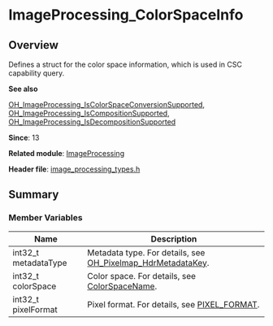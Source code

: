 # ImageProcessing_ColorSpaceInfo

## Overview

Defines a struct for the color space information, which is used in CSC capability query.

**See also**

[OH_ImageProcessing_IsColorSpaceConversionSupported](capi-image-processing-h.md#oh_imageprocessing_iscolorspaceconversionsupported), [OH_ImageProcessing_IsCompositionSupported](capi-image-processing-h.md#oh_imageprocessing_iscompositionsupported), [OH_ImageProcessing_IsDecompositionSupported](capi-image-processing-h.md#oh_imageprocessing_isdecompositionsupported)

**Since**: 13

**Related module**: [ImageProcessing](capi-imageprocessing.md)

**Header file**: [image_processing_types.h](capi-image-processing-types-h.md)

## Summary

### Member Variables

| Name| Description|
| -- | -- |
| int32_t metadataType | Metadata type. For details, see [OH_Pixelmap_HdrMetadataKey](capi-pixelmap-native-h.md#oh_pixelmap_hdrmetadatakey).|
| int32_t colorSpace | Color space. For details, see [ColorSpaceName](../apis-arkgraphics2d/capi-native-color-space-manager-h.md#colorspacename).|
| int32_t pixelFormat | Pixel format. For details, see [PIXEL_FORMAT](capi-pixelmap-native-h.md#pixel_format).|
<!--no_check-->